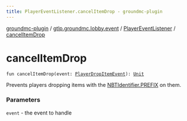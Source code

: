 ```yaml
---
title: PlayerEventListener.cancelItemDrop - groundmc-plugin
---
```


[groundmc-plugin](../../index.html) / [gtlp.groundmc.lobby.event](../index.html) / [PlayerEventListener](index.html) / [cancelItemDrop](.)

# cancelItemDrop

`fun cancelItemDrop(event: `[`PlayerDropItemEvent`](https://hub.spigotmc.org/javadocs/spigot/org/bukkit/event/player/PlayerDropItemEvent.html)`): `[`Unit`](https://kotlinlang.org/api/latest/jvm/stdlib/kotlin/-unit/index.html)

Prevents players dropping items with the [NBTIdentifier.PREFIX](../../gtlp.groundmc.lobby.enums/-n-b-t-identifier/-p-r-e-f-i-x.html) on them.

### Parameters

`event` - the event to handle